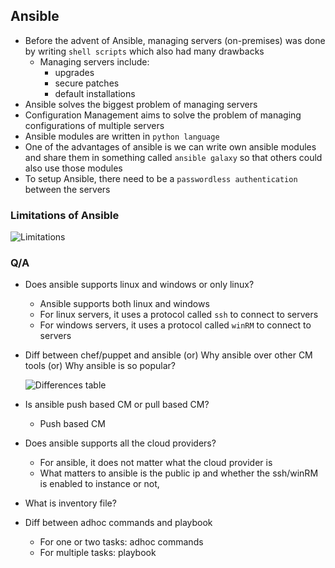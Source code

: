 Ansible
-------

* Before the advent of Ansible, managing servers (on-premises) was done by writing `shell scripts` which also had many drawbacks
    * Managing servers include:
        * upgrades
        * secure patches
        * default installations
* Ansible solves the biggest problem of managing servers
* Configuration Management aims to solve the problem of managing configurations of multiple servers
* Ansible modules are written in `python language`
* One of the advantages of ansible is we can write own ansible modules and share them in something called `ansible galaxy` so that others could also use those modules
* To setup Ansible, there need to be a `passwordless authentication` between the servers

### Limitations of Ansible

![Limitations](https://cdn.ttgtmedia.com/rms/onlineImages/networking-4_limitations_of_ansible-f_mobile.png)

### Q/A

* Does ansible supports linux and windows or only linux?
    * Ansible supports both linux and windows
    * For linux servers, it uses a protocol called `ssh` to connect to servers
    * For windows servers, it uses a protocol called `winRM` to connect to servers

* Diff between chef/puppet and ansible (or) Why ansible over other CM tools (or) Why ansible is so popular?

    ![Differences table](https://www.veritis.com/wp-content/uploads/Infographics/chef-vs-puppet-vs-ansible-what-are-the-differences-it-infographic.png)

* Is ansible push based CM or pull based CM?
    * Push based CM

* Does ansible supports all the cloud providers?
    * For ansible, it does not matter what the cloud provider is
    * What matters to ansible is the public ip and whether the ssh/winRM is enabled to instance or not,

* What is inventory file?

* Diff between adhoc commands and playbook
    * For one or two tasks: adhoc commands
    * For multiple tasks: playbook